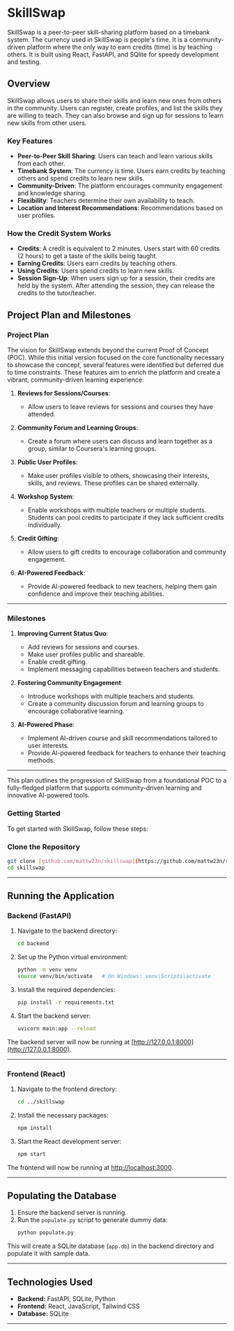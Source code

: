 # SkillSwap

SkillSwap is a peer-to-peer skill-sharing platform based on a timebank system. The currency used in SkillSwap is people's time. It is a community-driven platform where the only way to earn credits (time) is by teaching others. It is built using React, FastAPI, and SQlite for speedy development and testing. 

## Overview

SkillSwap allows users to share their skills and learn new ones from others in the community. Users can register, create profiles, and list the skills they are willing to teach. They can also browse and sign up for sessions to learn new skills from other users.

### Key Features

- **Peer-to-Peer Skill Sharing**: Users can teach and learn various skills from each other.
- **Timebank System**: The currency is time. Users earn credits by teaching others and spend credits to learn new skills.
- **Community-Driven**: The platform encourages community engagement and knowledge sharing.
- **Flexibility**: Teachers determine their own availability to teach.
- **Location and Interest Recommendations**: Recommendations based on user profiles.

### How the Credit System Works

- **Credits**: A credit is equivalent to 2 minutes. Users start with 60 credits (2 hours) to get a taste of the skills being taught.
- **Earning Credits**: Users earn credits by teaching others.
- **Using Credits**: Users spend credits to learn new skills.
- **Session Sign-Up**: When users sign up for a session, their credits are held by the system. After attending the session, they can release the credits to the tutor/teacher.


## Project Plan and Milestones

### Project Plan

The vision for SkillSwap extends beyond the current Proof of Concept (POC). While this initial version focused on the core functionality necessary to showcase the concept, several features were identified but deferred due to time constraints. These features aim to enrich the platform and create a vibrant, community-driven learning experience:

1. **Reviews for Sessions/Courses**:
   - Allow users to leave reviews for sessions and courses they have attended.

2. **Community Forum and Learning Groups**:
   - Create a forum where users can discuss and learn together as a group, similar to Coursera's learning groups.

3. **Public User Profiles**:
   - Make user profiles visible to others, showcasing their interests, skills, and reviews. These profiles can be shared externally.

4. **Workshop System**:
   - Enable workshops with multiple teachers or multiple students. Students can pool credits to participate if they lack sufficient credits individually.

5. **Credit Gifting**:
   - Allow users to gift credits to encourage collaboration and community engagement.

6. **AI-Powered Feedback**:
   - Provide AI-powered feedback to new teachers, helping them gain confidence and improve their teaching abilities.

---

### Milestones

1. **Improving Current Status Quo**:
   - Add reviews for sessions and courses.
   - Make user profiles public and shareable.
   - Enable credit gifting.
   - Implement messaging capabilities between teachers and students.

2. **Fostering Community Engagement**:
   - Introduce workshops with multiple teachers and students.
   - Create a community discussion forum and learning groups to encourage collaborative learning.

3. **AI-Powered Phase**:
   - Implement AI-driven course and skill recommendations tailored to user interests.
   - Provide AI-powered feedback for teachers to enhance their teaching methods.

---

This plan outlines the progression of SkillSwap from a foundational POC to a fully-fledged platform that supports community-driven learning and innovative AI-powered tools.


### Getting Started

To get started with SkillSwap, follow these steps:

### Clone the Repository

```bash
git clone [github.com/mattw23n/skillswap](https://github.com/mattw23n/skillswap)
cd skillswap
```

---

## Running the Application

### Backend (FastAPI)

1. Navigate to the backend directory:
   ```bash
   cd backend
   ```

2. Set up the Python virtual environment:
   ```bash
   python -m venv venv
   source venv/bin/activate   # On Windows: venv\Scripts\activate
   ```

3. Install the required dependencies:
   ```bash
   pip install -r requirements.txt
   ```

4. Start the backend server:
   ```bash
   uvicorn main:app --reload
   ```

The backend server will now be running at [http://127.0.0.1:8000](http://127.0.0.1:8000).

---

### Frontend (React)

1. Navigate to the frontend directory:
   ```bash
   cd ../skillswap
   ```

2. Install the necessary packages:
   ```bash
   npm install
   ```

3. Start the React development server:
   ```bash
   npm start
   ```

The frontend will now be running at [http://localhost:3000](http://localhost:3000).

---

## Populating the Database

1. Ensure the backend server is running.
2. Run the `populate.py` script to generate dummy data:
   ```bash
   python populate.py
   ```

This will create a SQLite database (`app.db`) in the backend directory and populate it with sample data.

---

## Technologies Used

- **Backend:** FastAPI, SQLite, Python
- **Frontend:** React, JavaScript, Tailwind CSS
- **Database:** SQLite

---
